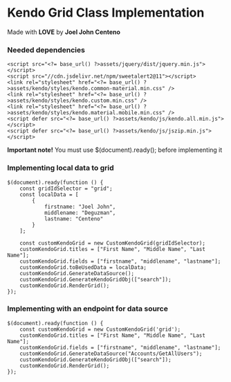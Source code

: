 # Kendo Grid Class Implementation
Made with **LOVE** by **Joel John Centeno**


### Needed dependencies

    <script src="<?= base_url() ?>assets/jquery/dist/jquery.min.js"></script>
    <script src="//cdn.jsdelivr.net/npm/sweetalert2@11"></script>
    <link rel="stylesheet" href="<?= base_url() ?>assets/kendo/styles/kendo.common-material.min.css" />
    <link rel="stylesheet" href="<?= base_url() ?>assets/kendo/styles/kendo.custom.min.css" />
    <link rel="stylesheet" href="<?= base_url() ?>assets/kendo/styles/kendo.material.mobile.min.css" />
    <script defer src="<?= base_url() ?>assets/kendo/js/kendo.all.min.js"></script>
    <script defer src="<?= base_url() ?>assets/kendo/js/jszip.min.js"></script>




**Important note!**
You must use $(document).ready(); before implementing it


### Implementing local data to grid

    $(document).ready(function () { 
        const gridIdSelector = "grid";
        const localData = [
            {
                firstname: "Joel John",
                middlename: "Deguzman",
                lastname: "Centeno"
            }
        ];
    
        const customKendoGrid = new CustomKendoGrid(gridIdSelector);
        customKendoGrid.titles = ["First Name", "Middle Name", "Last Name"];
        customKendoGrid.fields = ["firstname", "middlename", "lastname"];
        customKendoGrid.toBeUsedData = localData;
        customKendoGrid.GenerateDataSource();
        customKendoGrid.GenerateKendoGridObj(["search"]);
        customKendoGrid.RenderGrid();
    });



### Implementing with an endpoint for data source

    $(document).ready(function () {
        const customKendoGrid = new CustomKendoGrid('grid');
        customKendoGrid.titles = ["First Name", "Middle Name", "Last Name"];
        customKendoGrid.fields = ["firstname", "middlename", "lastname"];
        customKendoGrid.GenerateDataSource("Accounts/GetAllUsers");
        customKendoGrid.GenerateKendoGridObj(["search"]);
        customKendoGrid.RenderGrid();
    });


